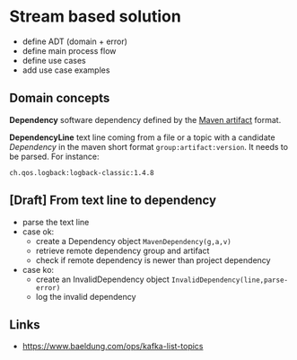# Stream based solution

- define ADT (domain + error)
- define main process flow
- define use cases
- add use case examples

## Domain concepts

**Dependency** software dependency defined by the [Maven artifact](https://maven.apache.org/repositories/artifacts.html)
format.

**DependencyLine** text line coming from a file or a topic with a candidate *Dependency* in the maven short
format `group:artifact:version`. It needs to be parsed. For instance:

    ch.qos.logback:logback-classic:1.4.8

## [Draft] From text line to dependency

- parse the text line
- case ok:
    - create a Dependency object `MavenDependency(g,a,v)`
    - retrieve remote dependency group and artifact
    - check if remote dependency is newer than project dependency
- case ko:
    - create an InvalidDependency object `InvalidDependency(line,parse-error)`
    - log the invalid dependency

## Links

- https://www.baeldung.com/ops/kafka-list-topics